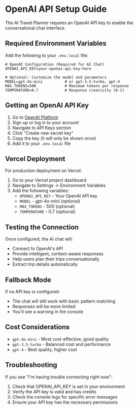 # OpenAI API Setup Guide

The AI Travel Planner requires an OpenAI API key to enable the conversational chat interface.

## Required Environment Variables

Add the following to your `.env.local` file:

```env
# OpenAI Configuration (Required for AI Chat)
OPENAI_API_KEY=your-openai-api-key-here

# Optional: Customize the model and parameters
MODEL=gpt-4o-mini          # or gpt-3.5-turbo, gpt-4
MAX_TOKENS=500             # Maximum tokens per response
TEMPERATURE=0.7            # Response creativity (0-1)
```

## Getting an OpenAI API Key

1. Go to [OpenAI Platform](https://platform.openai.com/)
2. Sign up or log in to your account
3. Navigate to API Keys section
4. Click "Create new secret key"
5. Copy the key (it will only be shown once)
6. Add it to your `.env.local` file

## Vercel Deployment

For production deployment on Vercel:

1. Go to your Vercel project dashboard
2. Navigate to Settings → Environment Variables
3. Add the following variables:
   - `OPENAI_API_KEY` - Your OpenAI API key
   - `MODEL` - gpt-4o-mini (optional)
   - `MAX_TOKENS` - 500 (optional)
   - `TEMPERATURE` - 0.7 (optional)

## Testing the Connection

Once configured, the AI chat will:
- Connect to OpenAI's API
- Provide intelligent, context-aware responses
- Help users plan their trips conversationally
- Extract trip details automatically

## Fallback Mode

If no API key is configured:
- The chat will still work with basic pattern matching
- Responses will be more limited
- You'll see a warning in the console

## Cost Considerations

- `gpt-4o-mini` - Most cost-effective, good quality
- `gpt-3.5-turbo` - Balanced cost and performance
- `gpt-4` - Best quality, higher cost

## Troubleshooting

If you see "I'm having trouble connecting right now":
1. Check that OPENAI_API_KEY is set in your environment
2. Verify the API key is valid and has credits
3. Check the console logs for specific error messages
4. Ensure your API key has the necessary permissions